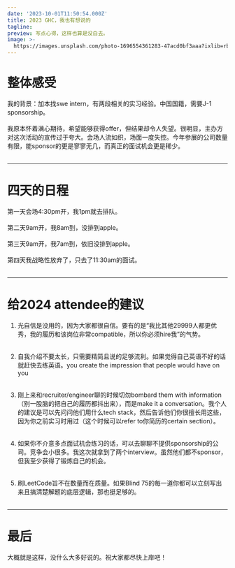 ```yaml
---
date: '2023-10-01T11:50:54.000Z'
title: 2023 GHC，我也有想说的
tagline: 
preview: 写点心得，这样也算是没白去。
image: >-
  https://images.unsplash.com/photo-1696554361283-47acd0bf3aaa?ixlib=rb-4.0.3&ixid=M3wxMjA3fDB8MHxwaG90by1wYWdlfHx8fGVufDB8fHx8fA%3D%3D&auto=format&fit=crop&w=2595&q=80
---
```


# 整体感受
我的背景：加本找swe intern，有两段相关的实习经验。中国国籍，需要J-1 sponsorship。
&nbsp;  
&nbsp;  
我原本怀着满心期待，希望能够获得offer，但结果却令人失望。很明显，主办方对这次活动的宣传过于夸大。会场人流如织，场面一度失控。今年参展的公司数量有限，能sponsor的更是寥寥无几，而真正的面试机会更是稀少。
&nbsp;  
&nbsp;  

---
# 四天的日程
第一天会场4:30pm开，我1pm就去排队。
&nbsp;  
&nbsp;  
第二天9am开，我8am到，没排到apple。
&nbsp;  
&nbsp;  
第三天9am开，我7am到，依旧没排到apple。
&nbsp;  
&nbsp;  
第四天我战略性放弃了，只去了11:30am的面试。
&nbsp;  
&nbsp;   

---
# 给2024 attendee的建议
1. 光自信是没用的，因为大家都很自信。要有的是“我比其他29999人都更优秀，我的履历和该岗位非常compatible，所以你必须hire我”的气势。
&nbsp;  
&nbsp;  

2. 自我介绍不要太长，只需要精简且说的足够流利。如果觉得自己英语不好的话就赶快去练英语。you create the impression that people would have on you
&nbsp;  
&nbsp;  

3. 刚上来和recruiter/engineer聊的时候切勿bombard them with information（别一股脑的把自己的履历都抖出来），而是make it a conversation。我个人的建议是可以先问问他们用什么tech stack，然后告诉他们你很擅长用这些，因为你之前实习时用过（这个时候可以refer to你简历的certain section）。
&nbsp;  
&nbsp;  

4. 如果你不介意多点面试机会练习的话，可以去聊聊不提供sponsorship的公司。竞争会小很多。我这次就拿到了两个interview。虽然他们都不sponsor，但我至少获得了锻炼自己的机会。
&nbsp;  
&nbsp;  

6. 刷LeetCode旨不在数量而在质量。如果Blind 75的每一道你都可以立刻写出来且搞清楚解题的底层逻辑，那也挺足够的。
&nbsp;  
&nbsp;  
 
---
# 最后
大概就是这样，没什么大多好说的。祝大家都尽快上岸吧！
&nbsp;  
&nbsp;  

